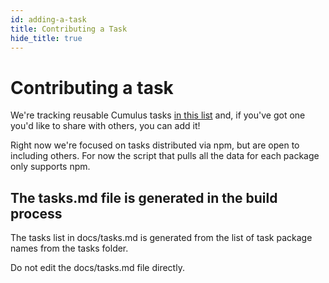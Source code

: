 ```yaml
---
id: adding-a-task
title: Contributing a Task
hide_title: true
---
```


# Contributing a task

We're tracking reusable Cumulus tasks [in this list](tasks.md) and, if you've got one you'd like to share with others, you can add it!

Right now we're focused on tasks distributed via npm, but are open to including others. For now the script that pulls all the data for each package only supports npm.

## The tasks.md file is generated in the build process

The tasks list in docs/tasks.md is generated from the list of task package names from the tasks folder.

Do not edit the docs/tasks.md file directly.
